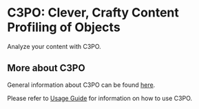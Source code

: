 # C3PO: Clever, Crafty Content Profiling of Objects

Analyze your content with C3PO.

## More about C3PO

General information about C3PO can be found [here](http://ifs.tuwien.ac.at/imp/c3po).

Please refer to [Usage Guide](https://github.com/peshkira/c3po/wiki/Usage-Guide) for information on how to use C3PO.